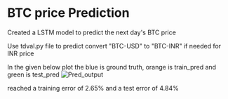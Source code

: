 # BTC price Prediction

Created a LSTM model to predict the next day's BTC price

Use tdval.py file to predict
convert "BTC-USD" to "BTC-INR" if needed for INR price

In the given below plot the blue is ground truth, orange is train_pred and green is test_pred
![Pred_output](https://user-images.githubusercontent.com/7837122/177212498-4b822d95-e928-4204-b4cb-8ddba535f5ec.png)

reached a training error of 2.65% and a test error of 4.84%
